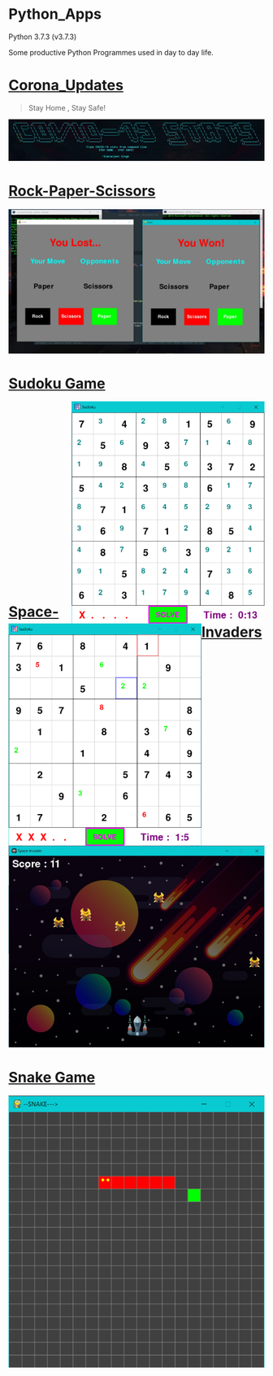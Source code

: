 # Python_Apps
Python 3.7.3 (v3.7.3)

Some productive Python Programmes used in day to day life.

# [Corona_Updates](https://github.com/smrnjeet222/Python_Apps/tree/master/Corona_Updates)

> Stay Home , Stay Safe!

<p align="center">
  <img src="https://github.com/smrnjeet222/Python_Apps/blob/master/Corona_Updates/heading.jpg">
</p>


# [Rock-Paper-Scissors](https://github.com/smrnjeet222/Python_Apps/tree/master/Rock-Paper-Scissors)

<p align="center">
  <img src="https://github.com/smrnjeet222/Python_Apps/blob/master/Rock-Paper-Scissors/demo.jpg">
</p>

# [Sudoku Game](https://github.com/smrnjeet222/Python_Apps/tree/master/SudokuSolver)
<p>
  <img align="right" width="380em" src="https://github.com/smrnjeet222/Python_Apps/blob/master/SudokuSolver/1.png">
  <img align="left" width="380em" src="https://github.com/smrnjeet222/Python_Apps/blob/master/SudokuSolver/2.png">
 </p>
 
 <br><br><br><br><br><br><br><br><br><br><br><br><br><br><br><br><br><br><br><br><br>

# [Space-Invaders](https://github.com/smrnjeet222/Python_Apps/tree/master/Space-invaders)

<p align="center">
  <img src="https://github.com/smrnjeet222/Python_Apps/blob/master/Space-invaders/Sc.jpg">
</p>

# [Snake Game](https://github.com/smrnjeet222/Python_Apps/tree/master/Snake)

<p align="center">
  <img src="https://github.com/smrnjeet222/Python_Apps/blob/master/Snake/Extras/play.png">  
</p>
